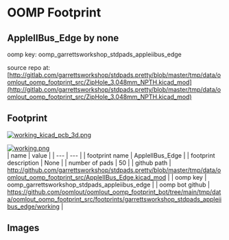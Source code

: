 # OOMP Footprint  
## AppleIIBus_Edge  by none  
  
oomp key: oomp_garrettsworkshop_stdpads_appleiibus_edge  
  
source repo at: [http://gitlab.com/garrettsworkshop/stdpads.pretty/blob/master/tmp/data/oomlout_oomp_footprint_src/ZipHole_3.048mm_NPTH.kicad_mod](http://gitlab.com/garrettsworkshop/stdpads.pretty/blob/master/tmp/data/oomlout_oomp_footprint_src/ZipHole_3.048mm_NPTH.kicad_mod)  
## Footprint  
  
[![working_kicad_pcb_3d.png](working_kicad_pcb_3d_600.png)](working_kicad_pcb_3d.png)  
  
[![working.png](working_600.png)](working.png)  
| name | value | 
| --- | --- | 
| footprint name | AppleIIBus_Edge | 
| footprint description | None | 
| number of pads | 50 | 
| github path | http://github.com/garrettsworkshop/stdpads.pretty/blob/master/tmp/data/oomlout_oomp_footprint_src/AppleIIBus_Edge.kicad_mod | 
| oomp key | oomp_garrettsworkshop_stdpads_appleiibus_edge | 
| oomp bot github | https://github.com/oomlout/oomlout_oomp_footprint_bot/tree/main/tmp/data/oomlout_oomp_footprint_src/footprints/garrettsworkshop_stdpads_appleiibus_edge/working | 
## Images  
